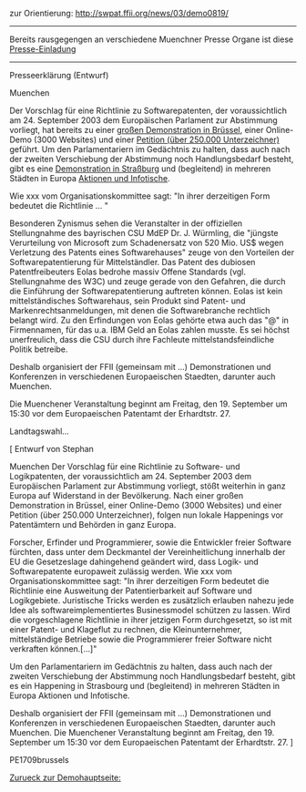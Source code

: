 zur Orientierung: <http://swpat.ffii.org/news/03/demo0819/>

------------------------------------------------------------------------

Bereits rausgegengen an verschiedene Muenchner Presse Organe ist diese
[Presse-Einladung](http://www1.hfz.info/swpat/PresseEinladung.pdf "wikilink")

------------------------------------------------------------------------

Presseerklärung (Entwurf)

Muenchen

Der Vorschlag für eine Richtlinie zu Softwarepatenten, der
voraussichtlich am 24. September 2003 dem Europäischen Parlament zur
Abstimmung vorliegt, hat bereits zu einer [großen Demonstration in
Brüssel](http://wiki.ael.be/index.php/InfoStands "wikilink"), einer
Online-Demo (3000 Websites) und einer [Petition (über 250.000
Unterzeichner)](http://petition.eurolinux.org/ "wikilink") geführt. Um
den Parlamentariern im Gedächtnis zu halten, dass auch nach der zweiten
Verschiebung der Abstimmung noch Handlungsbedarf besteht, gibt es eine
[Demonstration in
Straßburg](http://wiki.ael.be/index.php/EventStrasbourg "wikilink") und
(begleitend) in mehreren Städten in Europa [Aktionen und
Infotische](http://wiki.ael.be/index.php/InfoStands "wikilink").

Wie xxx vom Organisationskommittee sagt: \"In ihrer derzeitigen Form
bedeutet die Richtlinie \... \"

Besonderen Zynismus sehen die Veranstalter in der offiziellen
Stellungnahme des bayrischen CSU MdEP Dr. J. Würmling, die \"jüngste
Verurteilung von Microsoft zum Schadenersatz von 520 Mio. US\$ wegen
Verletzung des Patents eines Softwarehauses\" zeuge von den Vorteilen
der Softwarepatentierung für Mittelständler. Das Patent des dubiosen
Patentfreibeuters Eolas bedrohe massiv Offene Standards (vgl.
Stellungnahme des W3C) und zeuge gerade von den Gefahren, die durch die
Einführung der Softwarepatentierung auftreten können. Eolas ist kein
mittelständisches Softwarehaus, sein Produkt sind Patent- und
Markenrechtsanmeldungen, mit denen die Softwarebranche rechtlich belangt
wird. Zu den Erfindungen von Eolas gehörte etwa auch das \"@\" in
Firmennamen, für das u.a. IBM Geld an Eolas zahlen musste. Es sei höchst
unerfreulich, dass die CSU durch ihre Fachleute mittelstandsfeindliche
Politik betreibe.

Deshalb organisiert der FFII (gemeinsam mit \...) Demonstrationen und
Konferenzen in verschiedenen Europaeischen Staedten, darunter auch
Muenchen.

Die Muenchener Veranstaltung beginnt am Freitag, den 19. September um
15:30 vor dem Europaeischen Patentamt der Erhardtstr. 27.

Landtagswahl\...

\[ Entwurf von Stephan

Muenchen Der Vorschlag für eine Richtlinie zu Software- und
Logikpatenten, der voraussichtlich am 24. September 2003 dem
Europäischen Parlament zur Abstimmung vorliegt, stößt weiterhin in ganz
Europa auf Widerstand in der Bevölkerung. Nach einer großen
Demonstration in Brüssel, einer Online-Demo (3000 Websites) und einer
Petition (über 250.000 Unterzeichner), folgen nun lokale Happenings vor
Patentämtern und Behörden in ganz Europa.

Forscher, Erfinder und Programmierer, sowie die Entwickler freier
Software fürchten, dass unter dem Deckmantel der Vereinheitlichung
innerhalb der EU die Gesetzeslage dahingehend geändert wird, dass Logik-
und Softwarepatente europaweit zulässig werden. Wie xxx vom
Organisationskommittee sagt: \"In ihrer derzeitigen Form bedeutet die
Richtlinie eine Ausweitung der Patentierbarkeit auf Software und
Logikgebiete. Juristische Tricks werden es zusätzlich erlauben nahezu
jede Idee als softwareimplementiertes Businessmodel schützen zu lassen.
Wird die vorgeschlagene Richtlinie in ihrer jetzigen Form durchgesetzt,
so ist mit einer Patent- und Klageflut zu rechnen, die Kleinunternehmer,
mittelständige Betriebe sowie die Programmierer freier Software nicht
verkraften können.\[\...\]\"

Um den Parlamentariern im Gedächtnis zu halten, dass auch nach der
zweiten Verschiebung der Abstimmung noch Handlungsbedarf besteht, gibt
es ein Happening in Strasbourg und (begleitend) in mehreren Städten in
Europa Aktionen und Infotische.

Deshalb organisiert der FFII (gemeinsam mit \...) Demonstrationen und
Konferenzen in verschiedenen Europaeischen Staedten, darunter auch
Muenchen. Die Muenchener Veranstaltung beginnt am Freitag, den 19.
September um 15:30 vor dem Europaeischen Patentamt der Erhardtstr. 27.
\]

PE1709brussels

[Zurueck zur Demohauptseite:](http://muenchen.ffii.org/demo/ "wikilink")
